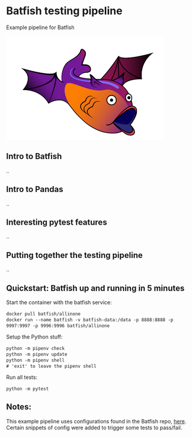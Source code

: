 # Batfish testing pipeline

Example pipeline for Batfish

![Batfish](/img/batfish.png)

## Intro to Batfish

..

## Intro to Pandas

..

## Interesting pytest features

..

## Putting together the testing pipeline

..

## Quickstart: Batfish up and running in 5 minutes

Start the container with the batfish service:

```
docker pull batfish/allinone
docker run --name batfish -v batfish-data:/data -p 8888:8888 -p 9997:9997 -p 9996:9996 batfish/allinone
```

Setup the Python stuff:
```
python -m pipenv check
python -m pipenv update
python -m pipenv shell
# 'exit' to leave the pipenv shell
```

Run all tests:
```
python -m pytest
```




## Notes:

This example pipeline uses configurations found in the Batfish repo, [here](https://github.com/batfish/batfish/tree/master/networks). Certain snippets of config were added to trigger some tests to pass/fail.